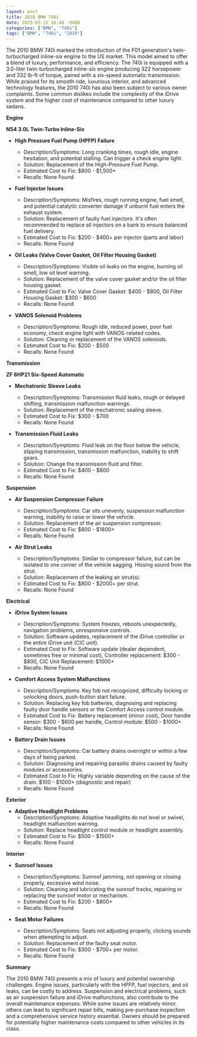 ```yaml
---
layout: post
title: 2010 BMW 740i
date: 2025-03-12 16:48 -0400
categories: ["BMW", "740i"]
tags: ["BMW", "740i", "2010"]
---
```

The 2010 BMW 740i marked the introduction of the F01 generation's twin-turbocharged inline-six engine to the US market. This model aimed to offer a blend of luxury, performance, and efficiency. The 740i is equipped with a 3.0-liter twin-turbocharged inline-six engine producing 322 horsepower and 332 lb-ft of torque, paired with a six-speed automatic transmission. While praised for its smooth ride, luxurious interior, and advanced technology features, the 2010 740i has also been subject to various owner complaints. Some common dislikes include the complexity of the iDrive system and the higher cost of maintenance compared to other luxury sedans.

**Engine**

**N54 3.0L Twin-Turbo Inline-Six**

*   **High Pressure Fuel Pump (HPFP) Failure**
    *   Description/Symptoms: Long cranking times, rough idle, engine hesitation, and potential stalling. Can trigger a check engine light.
    *   Solution: Replacement of the High-Pressure Fuel Pump.
    *   Estimated Cost to Fix: $800 - $1,500+
    *   Recalls: None Found

*   **Fuel Injector Issues**
    *   Description/Symptoms: Misfires, rough running engine, fuel smell, and potential catalytic converter damage if unburnt fuel enters the exhaust system.
    *   Solution: Replacement of faulty fuel injectors. It's often recommended to replace all injectors on a bank to ensure balanced fuel delivery.
    *   Estimated Cost to Fix: $200 - $400+ per injector (parts and labor)
    *   Recalls: None Found

*   **Oil Leaks (Valve Cover Gasket, Oil Filter Housing Gasket)**
    *   Description/Symptoms: Visible oil leaks on the engine, burning oil smell, low oil level warning.
    *   Solution: Replacement of the valve cover gasket and/or the oil filter housing gasket.
    *   Estimated Cost to Fix: Valve Cover Gasket: $400 - $800, Oil Filter Housing Gasket: $300 - $600
    *   Recalls: None Found

*   **VANOS Solenoid Problems**
    *   Description/Symptoms: Rough idle, reduced power, poor fuel economy, check engine light with VANOS-related codes.
    *   Solution: Cleaning or replacement of the VANOS solenoids.
    *   Estimated Cost to Fix: $200 - $500
    *   Recalls: None Found

**Transmission**

**ZF 6HP21 Six-Speed Automatic**

*   **Mechatronic Sleeve Leaks**
    *   Description/Symptoms: Transmission fluid leaks, rough or delayed shifting, transmission malfunction warnings.
    *   Solution: Replacement of the mechatronic sealing sleeve.
    *   Estimated Cost to Fix: $300 - $700
    *   Recalls: None Found

*   **Transmission Fluid Leaks**
    * Description/Symptoms: Fluid leak on the floor below the vehicle, slipping transmission, transmission malfunction, inability to shift gears.
    * Solution: Change the transmission fluid and filter.
    * Estimated Cost to Fix: $400 - $800
    * Recalls: None Found

**Suspension**

*   **Air Suspension Compressor Failure**
    *   Description/Symptoms: Car sits unevenly, suspension malfunction warning, inability to raise or lower the vehicle.
    *   Solution: Replacement of the air suspension compressor.
    *   Estimated Cost to Fix: $800 - $1800+
    *   Recalls: None Found

*   **Air Strut Leaks**
    *   Description/Symptoms: Similar to compressor failure, but can be isolated to one corner of the vehicle sagging. Hissing sound from the strut.
    *   Solution: Replacement of the leaking air strut(s).
    *   Estimated Cost to Fix: $800 - $2000+ per strut.
    *   Recalls: None Found

**Electrical**

*   **iDrive System Issues**
    *   Description/Symptoms: System freezes, reboots unexpectedly, navigation problems, unresponsive controls.
    *   Solution: Software updates, replacement of the iDrive controller or the entire iDrive unit (CIC unit).
    *   Estimated Cost to Fix: Software update (dealer dependent, sometimes free or minimal cost), Controller replacement: $300 - $800, CIC Unit Replacement: $1000+
    *   Recalls: None Found

*   **Comfort Access System Malfunctions**
    *   Description/Symptoms: Key fob not recognized, difficulty locking or unlocking doors, push-button start failure.
    *   Solution: Replacing key fob batteries, diagnosing and replacing faulty door handle sensors or the Comfort Access control module.
    *   Estimated Cost to Fix: Battery replacement (minor cost), Door handle sensor: $300 - $600 per handle, Control module: $500 - $1000+
    *   Recalls: None Found

*   **Battery Drain Issues**
    *   Description/Symptoms: Car battery drains overnight or within a few days of being parked.
    *   Solution: Diagnosing and repairing parasitic drains caused by faulty modules or accessories.
    *   Estimated Cost to Fix: Highly variable depending on the cause of the drain. $100 - $1000+ (diagnostic and repair)
    *   Recalls: None Found

**Exterior**

*   **Adaptive Headlight Problems**
    * Description/Symptoms: Adaptive headlights do not level or swivel, headlight malfunction warning.
    * Solution: Replace headlight control module or headlight assembly.
    * Estimated Cost to Fix: $500 - $1500+
    * Recalls: None Found

**Interior**

*   **Sunroof Issues**
    *   Description/Symptoms: Sunroof jamming, not opening or closing properly, excessive wind noise.
    *   Solution: Cleaning and lubricating the sunroof tracks, repairing or replacing the sunroof motor or mechanism.
    *   Estimated Cost to Fix: $200 - $800+
    *   Recalls: None Found

*   **Seat Motor Failures**
    *   Description/Symptoms: Seats not adjusting properly, clicking sounds when attempting to adjust.
    *   Solution: Replacement of the faulty seat motor.
    *   Estimated Cost to Fix: $300 - $700+ per motor.
    *   Recalls: None Found

**Summary**

The 2010 BMW 740i presents a mix of luxury and potential ownership challenges. Engine issues, particularly with the HPFP, fuel injectors, and oil leaks, can be costly to address. Suspension and electrical problems, such as air suspension failure and iDrive malfunctions, also contribute to the overall maintenance expenses. While some issues are relatively minor, others can lead to significant repair bills, making pre-purchase inspection and a comprehensive service history essential. Owners should be prepared for potentially higher maintenance costs compared to other vehicles in its class.

